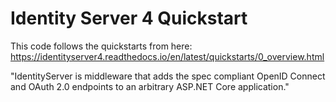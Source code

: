 # Identity Server 4 Quickstart

This code follows the quickstarts from here: https://identityserver4.readthedocs.io/en/latest/quickstarts/0_overview.html

"IdentityServer is middleware that adds the spec compliant OpenID Connect and OAuth 2.0 endpoints to an arbitrary ASP.NET Core application."

